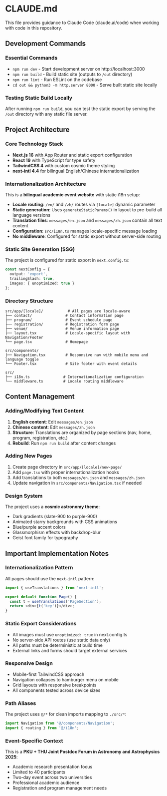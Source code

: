 # CLAUDE.md

This file provides guidance to Claude Code (claude.ai/code) when working with code in this repository.

## Development Commands

### Essential Commands
- `npm run dev` - Start development server on http://localhost:3000
- `npm run build` - Build static site (outputs to `/out` directory)
- `npm run lint` - Run ESLint on the codebase
- `cd out && python3 -m http.server 8000` - Serve built static site locally

### Testing Static Build Locally
After running `npm run build`, you can test the static export by serving the `/out` directory with any static file server.

## Project Architecture

### Core Technology Stack
- **Next.js 16** with App Router and static export configuration
- **React 19** with TypeScript for type safety
- **TailwindCSS 4** with custom cosmic theme styling
- **next-intl 4.4** for bilingual English/Chinese internationalization

### Internationalization Architecture
This is a **bilingual academic event website** with static i18n setup:

- **Locale routing**: `/en/` and `/zh/` routes via `[locale]` dynamic parameter
- **Static generation**: Uses `generateStaticParams()` in layout to pre-build all language versions
- **Translation files**: `messages/en.json` and `messages/zh.json` contain all text content
- **Configuration**: `src/i18n.ts` manages locale-specific message loading
- **No middleware**: Configured for static export without server-side routing

### Static Site Generation (SSG)
The project is configured for static export in `next.config.ts`:
```typescript
const nextConfig = {
  output: 'export',
  trailingSlash: true,
  images: { unoptimized: true }
};
```

### Directory Structure
```
src/app/[locale]/           # All pages are locale-aware
├── contact/               # Contact information page
├── program/               # Event schedule page
├── registration/          # Registration form page
├── venue/                 # Venue information page
├── layout.tsx             # Locale-specific layout with Navigation/Footer
└── page.tsx               # Homepage

src/components/
├── Navigation.tsx         # Responsive nav with mobile menu and language toggle
└── Footer.tsx             # Site footer with event details

src/
├── i18n.ts               # Internationalization configuration
└── middleware.ts         # Locale routing middleware
```

## Content Management

### Adding/Modifying Text Content
1. **English content**: Edit `messages/en.json`
2. **Chinese content**: Edit `messages/zh.json`
3. **Structure**: Translations are organized by page sections (nav, home, program, registration, etc.)
4. **Rebuild**: Run `npm run build` after content changes

### Adding New Pages
1. Create page directory in `src/app/[locale]/new-page/`
2. Add `page.tsx` with proper internationalization hooks
3. Add translations to both `messages/en.json` and `messages/zh.json`
4. Update navigation in `src/components/Navigation.tsx` if needed

### Design System
The project uses a **cosmic astronomy theme**:
- Dark gradients (slate-900 to purple-900)
- Animated starry backgrounds with CSS animations
- Blue/purple accent colors
- Glassmorphism effects with backdrop-blur
- Geist font family for typography

## Important Implementation Notes

### Internationalization Pattern
All pages should use the `next-intl` pattern:
```typescript
import { useTranslations } from 'next-intl';

export default function Page() {
  const t = useTranslations('PageSection');
  return <div>{t('key')}</div>;
}
```

### Static Export Considerations
- All images must use `unoptimized: true` in next.config.ts
- No server-side API routes (use static data only)
- All paths must be deterministic at build time
- External links and forms should target external services

### Responsive Design
- Mobile-first TailwindCSS approach
- Navigation collapses to hamburger menu on mobile
- Grid layouts with responsive breakpoints
- All components tested across device sizes

### Path Aliases
The project uses `@/*` for clean imports mapping to `./src/*`:
```typescript
import Navigation from '@/components/Navigation';
import { routing } from '@/i18n';
```

### Event-Specific Context
This is a **PKU + THU Joint Postdoc Forum in Astronomy and Astrophysics 2025**:
- Academic research presentation focus
- Limited to 40 participants
- Two-day event across two universities
- Professional academic audience
- Registration and program management needs